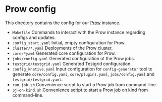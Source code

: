 # Prow config

This directory contains the config for our
[Prow](https://github.com/kubernetes/test-infra/tree/master/prow) instance.

- `Makefile` Commands to interact with the Prow instance regarding configs and
  updates.
- `config_start.yaml` Initial, empty configuration for Prow.
- `cluster/*.yaml` Deployments of the Prow cluster.
- `core/*yaml` Generated core configuration for Prow.
- `jobs/config.yaml` Generated configuration of the Prow jobs.
- `testgrid/testgrid.yaml` Generated Testgrid configuration.
- `config_knative.yaml` Input configuration for `config-generator` tool to
  generate `core/config.yaml`, `core/plugins.yaml`, `jobs/config.yaml` and
  `testgrid/testgrid.yaml`.
- `run_job.sh` Convenience script to start a Prow job from command-line.
- `pj-on-kind.sh` Convenience script to start a Prow job on kind from
  command-line.

